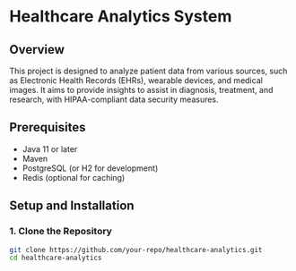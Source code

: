 # Healthcare Analytics System

## Overview

This project is designed to analyze patient data from various sources, such as Electronic Health Records (EHRs), wearable devices, and medical images. It aims to provide insights to assist in diagnosis, treatment, and research, with HIPAA-compliant data security measures.

## Prerequisites

- Java 11 or later
- Maven
- PostgreSQL (or H2 for development)
- Redis (optional for caching)

## Setup and Installation

### 1. Clone the Repository
```bash
git clone https://github.com/your-repo/healthcare-analytics.git
cd healthcare-analytics
